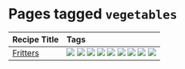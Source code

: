# Pages tagged `vegetables`

|Recipe Title|Tags
|:---|:---|
|[Fritters](../recipes/fritters.md)|[![](https://img.shields.io/badge/tag-chicken-ab4f55)](../tags/chicken.md) [![](https://img.shields.io/badge/tag-dairy-208450)](../tags/dairy.md) [![](https://img.shields.io/badge/tag-dinner-91514)](../tags/dinner.md) [![](https://img.shields.io/badge/tag-family-d82abc)](../tags/family.md) [![](https://img.shields.io/badge/tag-fried-cb29b)](../tags/fried.md) [![](https://img.shields.io/badge/tag-ham-708555)](../tags/ham.md) [![](https://img.shields.io/badge/tag-lamb-dc62b7)](../tags/lamb.md) [![](https://img.shields.io/badge/tag-leftovers-3a20e)](../tags/leftovers.md) [![](https://img.shields.io/badge/tag-vegetables-e7673c)](../tags/vegetables.md)|